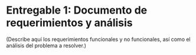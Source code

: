 # Entregable 1: Documento de requerimientos y análisis

(Describe aquí los requerimientos funcionales y no funcionales, así como el análisis del problema a resolver.)
